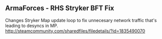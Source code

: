 ## ArmaForces - RHS Stryker BFT Fix

Changes Stryker Map update loop to fix unnecesary network traffic that's leading to desyncs in MP.
http://steamcommunity.com/sharedfiles/filedetails/?id=1835490070
